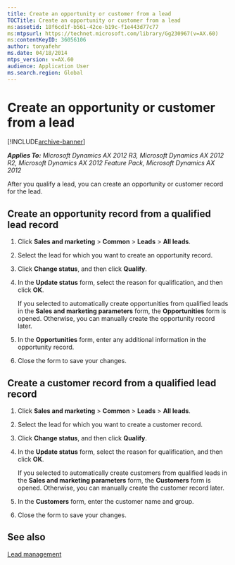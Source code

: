 ```yaml
---
title: Create an opportunity or customer from a lead
TOCTitle: Create an opportunity or customer from a lead
ms:assetid: 18f6cd1f-b561-42ce-b19c-f1e443d77c77
ms:mtpsurl: https://technet.microsoft.com/library/Gg230967(v=AX.60)
ms:contentKeyID: 36056106
author: tonyafehr
ms.date: 04/18/2014
mtps_version: v=AX.60
audience: Application User
ms.search.region: Global
---
```


# Create an opportunity or customer from a lead 


[!INCLUDE[archive-banner](includes/archive-banner.md)]


_**Applies To:** Microsoft Dynamics AX 2012 R3, Microsoft Dynamics AX 2012 R2, Microsoft Dynamics AX 2012 Feature Pack, Microsoft Dynamics AX 2012_

After you qualify a lead, you can create an opportunity or customer record for the lead.

## Create an opportunity record from a qualified lead record

1.  Click **Sales and marketing** \> **Common** \> **Leads** \> **All leads**.

2.  Select the lead for which you want to create an opportunity record.

3.  Click **Change status**, and then click **Qualify**.

4.  In the **Update status** form, select the reason for qualification, and then click **OK**.
    
    If you selected to automatically create opportunities from qualified leads in the **Sales and marketing parameters** form, the **Opportunities** form is opened. Otherwise, you can manually create the opportunity record later.

5.  In the **Opportunities** form, enter any additional information in the opportunity record.

6.  Close the form to save your changes.

## Create a customer record from a qualified lead record

1.  Click **Sales and marketing** \> **Common** \> **Leads** \> **All leads**.

2.  Select the lead for which you want to create a customer record.

3.  Click **Change status**, and then click **Qualify**.

4.  In the **Update status** form, select the reason for qualification, and then click **OK**.
    
    If you selected to automatically create customers from qualified leads in the **Sales and marketing parameters** form, the **Customers** form is opened. Otherwise, you can manually create the customer record later.

5.  In the **Customers** form, enter the customer name and group.

6.  Close the form to save your changes.

## See also

[Lead management](lead-management.md)

  


